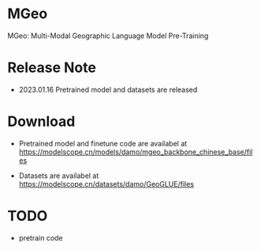 # MGeo
MGeo: Multi-Modal Geographic Language Model Pre-Training

# Release Note
- 2023.01.16 Pretrained model and datasets are released


# Download

- Pretrained model and finetune code are availabel at https://modelscope.cn/models/damo/mgeo_backbone_chinese_base/files

- Datasets are availabel at https://modelscope.cn/datasets/damo/GeoGLUE/files


# TODO
- pretrain code
